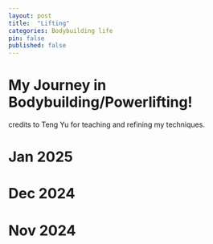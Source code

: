 ```yaml
---
layout: post
title:  "Lifting"
categories: Bodybuilding life
pin: false
published: false
---
```


My Journey in Bodybuilding/Powerlifting!
===========================
credits to Teng Yu for teaching and refining my techniques.

# Jan 2025


# Dec 2024

# Nov 2024

#


